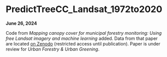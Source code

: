 # PredictTreeCC_Landsat_1972to2020

**June 26, 2024**

Code from _Mapping canopy cover for municipal forestry monitoring: Using free Landsat imagery and machine learning_ added. Data from that paper are located [on Zenodo](https://zenodo.org/records/12549244) (restricted access until publication). Paper is under review for _Urban Forestry & Urban Greening_. 
